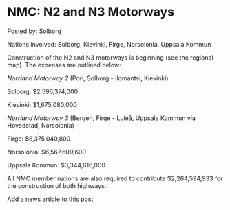 # NMC: N2 and N3 Motorways

Posted by: Solborg

Nations involved: Solborg, Kievinki, Firge, Norsolonia, Uppsala Kommun

Construction of the N2 and N3 motorways is beginning (see the regional map). The expenses are outlined below:

*Norrland Motorway 2* (Pori, Solborg - Ilomantsi, Kievinki)

Solborg: $2,596,374,000

Kievinki: $1,675,080,000

*Norrland Motorway 3* (Bergen, Firge - Luleå, Uppsala Kommun via Hovedstad, Norsolonia)

Firge: $6,375,040,800

Norsolonia: $6,567,609,600

Uppsala Kommun: $3,344,616,000

All NMC member nations are also required to contribute $2,264,594,933 for the construction of both highways.

[Add a news article to this post](http://solborg.xyz/rp/admin.php?event=2016-10-03_n2-and-n3-motorways-solborg)

